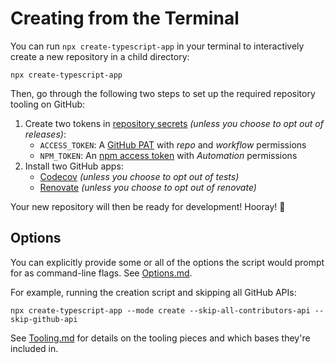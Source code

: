 # Creating from the Terminal

You can run `npx create-typescript-app` in your terminal to interactively create a new repository in a child directory:

```shell
npx create-typescript-app
```

Then, go through the following two steps to set up the required repository tooling on GitHub:

1. Create two tokens in [repository secrets](https://docs.github.com/en/actions/security-guides/encrypted-secrets) _(unless you choose to opt out of releases)_:
   - `ACCESS_TOKEN`: A [GitHub PAT](https://github.com/settings/tokens/new) with _repo_ and _workflow_ permissions
   - `NPM_TOKEN`: An [npm access token](https://docs.npmjs.com/creating-and-viewing-access-tokens/) with _Automation_ permissions
2. Install two GitHub apps:
   - [Codecov](https://github.com/marketplace/codecov) _(unless you choose to opt out of tests)_
   - [Renovate](https://github.com/marketplace/renovate) _(unless you choose to opt out of renovate)_

Your new repository will then be ready for development!
Hooray! 🥳

## Options

You can explicitly provide some or all of the options the script would prompt for as command-line flags.
See [Options.md](./Options.md).

For example, running the creation script and skipping all GitHub APIs:

```shell
npx create-typescript-app --mode create --skip-all-contributors-api --skip-github-api
```

See [Tooling.md](./Tooling.md) for details on the tooling pieces and which bases they're included in.

